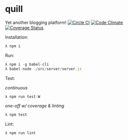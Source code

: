 # quill
Yet another blogging platform!
[![Circle CI](https://circleci.com/gh/markthethomas/quill.svg?style=svg)](https://circleci.com/gh/markthethomas/quill)
[![Code Climate](https://codeclimate.com/github/markthethomas/quill/badges/gpa.svg)](https://codeclimate.com/github/markthethomas/quill)
[![Coverage Status](https://coveralls.io/repos/github/markthethomas/quill/badge.svg?branch=feature%2Ftooling)](https://coveralls.io/github/markthethomas/quill?branch=feature%2Ftooling)

Installation: 

```javascript
λ npm i
```

Run:
```javascript
λ npm i -g babel-cli
λ babel-node ./src/server/server.js
```

Test: 

*continuous*
```javascript
λ npm run test:W
```

*one-off w/ coverage & linting*
```javascript
λ npm test
```

Lint:

```javascript
λ npm run lint
```
